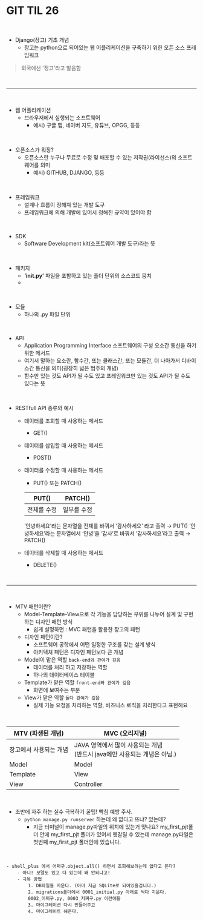 # GIT TIL 26

<br>

- Django(장고) 기초 개념
    - 장고는 python으로 되어있는 웹 어플리케이션을 구축하기 위한 오픈 소스 프레임워크
>외국에선 '쟁고'라고 발음함

<br>

---

<br>

- 웹 어플리케이션
    - 브라우저에서 실행되는 소프트웨어
        - 예시) 구글 맵, 네이버 지도, 유튜브, OPGG, 등등
<br>

- 오픈소스가 뭐징?
    - 오픈소스란 누구나 무료로 수정 및 배포할 수 있는 
    저작권(라이선스)의 소프트웨어를 의미
        - 예시)  GITHUB, DJANGO, 등등
<br>

- 프레임워크
    - 설계나 흐름이 정해져 있는 개발 도구
    - 프레임워크에 의해 개발에 있어서 정해진 규약이 있어야 함
<br>

- SDK
    - Software Development kit(소프트웨어 개발 도구)라는 뜻
<br>

- 패키지
    - **‘__init__.py’** 파일을 포함하고 있는 폴더 단위의 소스코드 뭉치
    - 
<br>

- 모듈
    - 하나의 .py 파일 단위
<br>

- API
    - Application Programming Interface 
    소프트웨어의 구성 요소간 통신을 하기 위한 메서드
    - 여기서 말하는 요소란, 함수간, 또는 클래스간, 또는 모듈간, 
    더 나아가서 디바이스간 통신을 의미(굉장히 넓은 범주의 개념)
    - 함수만 있는 것도 API가 될 수도 있고 프레임워크만 있는 것도 API가 될 수도 있다는 뜻
<br>

- RESTfull API 종류와 예시
    - 데이터를 조회할 때 사용하는 메서드
        - GET()
    - 데이터를 삽입할 때 사용하는 메서드
        - POST()
    - 데이터를 수정할 때 사용하는 메서드
        - PUT() 또는 PATCH()
        
        | PUT() | PATCH() |
        | --- | --- |
        | 전체를 수정 | 일부를 수정 |
        
        ‘안녕하세요’라는 문자열을 전체를 바꿔서 
        ‘감사하세요’ 라고 출력
        → PUT()
        ’안녕하세요’라는 문자열에서 ‘안녕’을 ‘감사’로 바꿔서
        ’감사하세요’라고 출력
        → PATCH()
        
    - 데이터를 삭제할 때 사용하는 메서드
        - DELETE()
<br>

---

<br>

- MTV 패턴이란?
  - Model-Template-View으로 각 기능을 담당하는 부위를 나누어 
    설계 및 구현 하는 디자인 패턴 방식
    - 쉽게 설명하면 : MVC 패턴을 활용한 장고의 패턴
  - 디자인 패턴이란?
    - 소프트웨어 공학에서 어떤 일정한 구조를 갖는 설계 방식
    - 아키텍처 패턴은 디자인 패턴보다 큰 개념
  - Model이 맡은 역할 `back-end와 관여가 깊음`
    - 데이터를 처리 하고 저장하는 역할
    - 하나의 데이터베이스 테이블
  - Template가 맡은 역할 `front-end와 관여가 깊음`
    - 화면에 보여주는 부분
  - View가 맡은 역할 `둘다 관여가 깊음`
    - 실제 기능 요청을 처리하는 역할, 
    비즈니스 로직을 처리한다고 표현해요
<br>

| MTV (파생된 개념) | MVC (오리지널) |
| --- | --- |
| 장고에서 사용되는 개념 | JAVA 영역에서 많이 사용되는 개념 <br> (반드시 java에만 사용되는 개념은 아님.) |
| Model | Model |
| Template | View |
| View | Controller |
<br>

- 초반에 자주 하는 실수 극복하기 꿀팁! 빡침 예방 주사.
    - `python manage.py runserver` 하는데 왜 없다고 뜨냐? 있는데?
        - 지금 터미널이 manage.py파일의 위치에 있는거 맞나요?
        my_first_pjt폴더 안에 my_first_pjt 폴더가 있어서 헷갈릴 수 있는데
        manage.py파일은 첫번째 my_first_pjt 폴더안에 있습니다.
<br>

    - shell_plus 에서 어쩌구.object.all() 하면서 조회해보려는데 없다고 뜬다?
        - 아니! 모델도 있고 다 있는데 왜 안되냐고!
        - 극복 방법
            1. DB파일을 지운다. (아마 지금 SQLite로 되어있을겁니다.)
            2. migrations폴더에서 0001_initial.py 아래로 싹다 지운다.
            0002_어쩌구.py, 0003_저쩌구.py 이런애들
            3. 마이그레이션 다시 만들어주고
            4. 마이그레이트 해준다.
